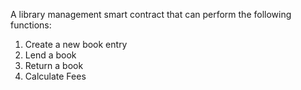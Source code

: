 <p>A library management smart contract that can perform the following functions:</p>
  <ol>
 <li> Create a new book entry </li>
  <li>Lend a book</li>
  <li>Return a book</li>
  <li>Calculate Fees</li>
</ol>
</p>
